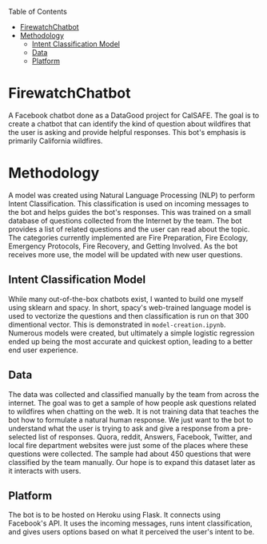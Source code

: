 Table of Contents
- [FirewatchChatbot](#firewatchchatbot)
- [Methodology](#methodology)
  - [Intent Classification Model](#intent-classification-model)
  - [Data](#data)
  - [Platform](#platform)

# FirewatchChatbot

A Facebook chatbot done as a DataGood project for CalSAFE. The goal is to create a chatbot that can identify the kind of question about wildfires that the user is asking and provide helpful responses. This bot's emphasis is primarily California wildfires. 

# Methodology

A model was created using Natural Language Processing (NLP) to perform Intent Classification. This classification is used on incoming messages to the bot and helps guides the bot's responses. This was trained on a small database of questions collected from the Internet by the team. The bot provides a list of related questions and the user can read about the topic. The categories currently implemented are Fire Preparation, Fire Ecology, Emergency Protocols, Fire Recovery, and Getting Involved. As the bot receives more use, the model will be updated with new user questions. 


## Intent Classification Model

While many out-of-the-box chatbots exist, I wanted to build one myself using sklearn and spacy. In short, spacy's web-trained language model is used to vectorize the questions and then classification is run on that 300 dimentional vector. This is demonstrated in `model-creation.ipynb`. Numerous models were created, but ultimately a simple logistic regression ended up being the most accurate and quickest option, leading to a better end user experience.

## Data

The data was collected and classified manually by the team from across the internet. The goal was to get a sample of how people ask questions related to wildfires when chatting on the web. It is not training data that teaches the bot how to formulate a natural human response. We just want to the bot to understand what the user is trying to ask and give a response from a pre-selected list of responses. Quora, reddit, Answers, Facebook, Twitter, and local fire department websites were just some of the places where these questions were collected. The sample had about 450 questions that were classified by the team manually. Our hope is to expand this dataset later as it interacts with users.

## Platform

The bot is to be hosted on Heroku using Flask. It connects using Facebook's API. It uses the incoming messages, runs intent classification, and gives users options based on what it perceived the user's intent to be.
